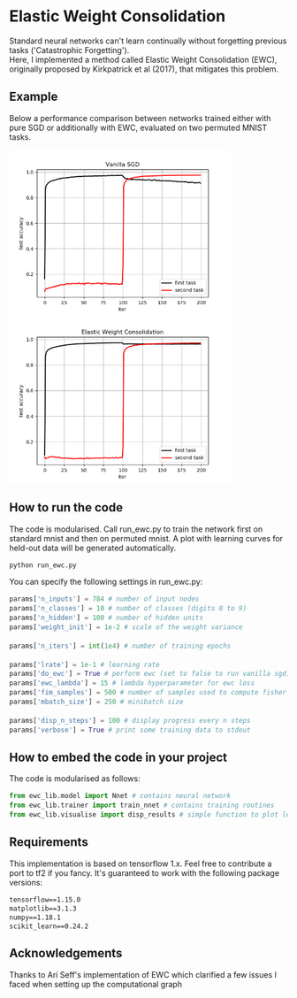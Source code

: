 # Elastic Weight Consolidation 
Standard neural networks can't learn continually without forgetting previous tasks ('Catastrophic Forgetting').  
Here, I implemented a method called Elastic Weight Consolidation (EWC), originally proposed by Kirkpatrick et al (2017), that mitigates this problem.

## Example
Below a performance comparison between networks trained either with pure SGD or additionally with EWC, evaluated on two permuted MNIST tasks. 

<img src="performance_sgd.png" alt="Network without EWC" width="400"/> <img src="performance_ewc.png" alt="Network with EWC" width="400"/>
<!-- ![Network without EWC](performance_sgd.png =100x)    
![Network with EWC](performance_ewc.png =100x) -->



## How to run the code 
The code is modularised. Call run_ewc.py to train the network first on standard mnist and then on permuted mnist. A plot with learning curves for held-out data will be generated automatically. 
```bash
python run_ewc.py
```

You can specify the following settings in run_ewc.py:

```python
params['n_inputs'] = 784 # number of input nodes
params['n_classes'] = 10 # number of classes (digits 0 to 9)
params['n_hidden'] = 100 # number of hidden units
params['weight_init'] = 1e-2 # scale of the weight variance

params['n_iters'] = int(1e4) # number of training epochs

params['lrate'] = 1e-1 # learning rate
params['do_ewc'] = True # perform ewc (set to false to run vanilla sgd)
params['ewc_lambda'] = 15 # lambda hyperparameter for ewc loss
params['fim_samples'] = 500 # number of samples used to compute fisher information matrix
params['mbatch_size'] = 250 # minibatch size 

params['disp_n_steps'] = 100 # display progress every n steps
params['verbose'] = True # print some training data to stdout

```

## How to embed the code in your project 
The code is modularised as follows:

```python
from ewc_lib.model import Nnet # contains neural network
from ewc_lib.trainer import train_nnet # contains training routines
from ewc_lib.visualise import disp_results # simple function to plot learning curves
```



## Requirements
This implementation is based on tensorflow 1.x. Feel free to contribute a port to tf2 if you fancy.
It's guaranteed to work with the following package versions:
```
tensorflow==1.15.0
matplotlib==3.1.3
numpy==1.18.1
scikit_learn==0.24.2
```


## Acknowledgements
Thanks to Ari Seff's implementation of EWC which clarified a few issues I faced when setting up the computational graph



